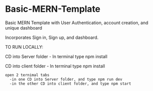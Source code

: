 # Basic-MERN-Template
Basic MERN Template with User Authentication, account creation, and unique dashboard

Incorporates Sign in, Sign up, and dashboard.

TO RUN LOCALLY:

  CD into Server folder
    - In terminal type npm install
    
   CD into client folder
    - In terminal type npm install
    
    
    open 2 ternimal tabs
      -in one CD into Server folder, and type npm run dev
      -in the other CD into client folder, and type npm start
